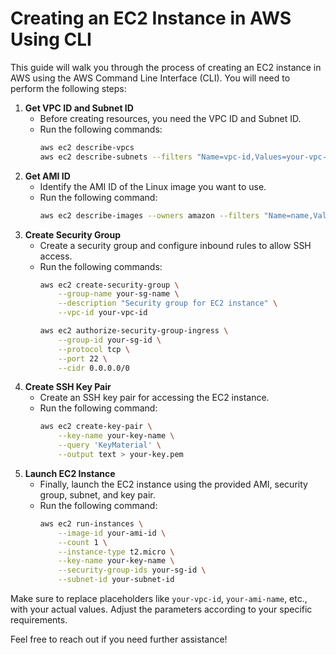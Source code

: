 # Creating an EC2 Instance in AWS Using CLI

This guide will walk you through the process of creating an EC2 instance in AWS using the AWS Command Line Interface (CLI). You will need to perform the following steps:

1. **Get VPC ID and Subnet ID**
    - Before creating resources, you need the VPC ID and Subnet ID.
    - Run the following commands:
        ```bash
        aws ec2 describe-vpcs
        aws ec2 describe-subnets --filters "Name=vpc-id,Values=your-vpc-id"
        ```
2. **Get AMI ID**
    - Identify the AMI ID of the Linux image you want to use.
    - Run the following command:
        ```bash
        aws ec2 describe-images --owners amazon --filters "Name=name,Values=your-ami-name"
        ```
3. **Create Security Group**
    - Create a security group and configure inbound rules to allow SSH access.
    - Run the following commands:
        ```bash
        aws ec2 create-security-group \
            --group-name your-sg-name \
            --description "Security group for EC2 instance" \
            --vpc-id your-vpc-id

        aws ec2 authorize-security-group-ingress \
            --group-id your-sg-id \
            --protocol tcp \
            --port 22 \
            --cidr 0.0.0.0/0
        ```
4. **Create SSH Key Pair**
    - Create an SSH key pair for accessing the EC2 instance.
    - Run the following command:
        ```bash
        aws ec2 create-key-pair \
            --key-name your-key-name \
            --query 'KeyMaterial' \
            --output text > your-key.pem
        ```
5. **Launch EC2 Instance**
    - Finally, launch the EC2 instance using the provided AMI, security group, subnet, and key pair.
    - Run the following command:
        ```bash
        aws ec2 run-instances \
            --image-id your-ami-id \
            --count 1 \
            --instance-type t2.micro \
            --key-name your-key-name \
            --security-group-ids your-sg-id \
            --subnet-id your-subnet-id
        ```

Make sure to replace placeholders like `your-vpc-id`, `your-ami-name`, etc., with your actual values. Adjust the parameters according to your specific requirements.

Feel free to reach out if you need further assistance!
